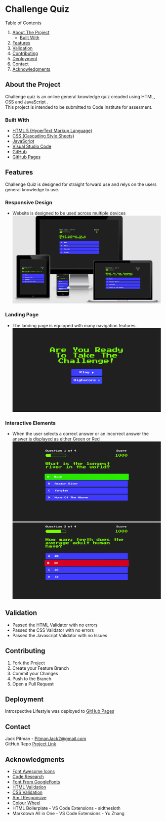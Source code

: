 # Challenge Quiz
<summary>Table of Contents</summary>
  <ol>
    <li>
      <a href="#about-the-project">About The Project</a>
      <ul>
        <li><a href="#built-with">Built With</a></li>
      </ul>
    </li>
    <li><a href="#features">Features</a></li>
    <li><a href="#validation">Validation</a></li>
    <li><a href="#contributing">Contributing</a></li>
    <li><a href="#deployment">Deployment</a></li>
    <li><a href="#contact">Contact</a></li>
    <li><a href="#acknowledgments">Acknowledgments</a></li>
  </ol>

  ## About the Project
Challenge quiz is an online general knowledge quiz creaded using HTML, CSS and JavaScript .<br>
This project is intended to be submitted to Code Institute for assesment.
### Built With
* [HTML 5
(HyperText Markup Language)](https://en.wikipedia.org/wiki/HTML)
* [CSS (Cascading Style Sheets)](https://en.wikipedia.org/wiki/CSS)
* [JavaScript](https://en.wikipedia.org/wiki/JavaScript)
* [Visual Studio Code](https://code.visualstudio.com/)
* [GitHub](https://github.com/)
* [GitHub Pages](https://pages.github.com/)

## Features
Challenge Quiz is designed for straight forward use and relys on the users general knowledge to use.

### Responsive Design
* Website is designed to be used across multiple devices
![Responsive](media/screenshots/responsive.png)
### Landing Page
* The landing page is equipped with many navigation features.
![HomePage](media/screenshots/home-page.png)
### Interactive Elements
* When the user selects a correct answer or an incorrect answer the answer is displayed as either Green or Red
![Correct](media/screenshots/correct-answer.png)
![incorrect](media/screenshots/incorrect-answer.png)

## Validation
* Passed the HTML Validator with no errors
* Passed the CSS Validator with no errors
* Passed the Javascript Validator with no Issues

## Contributing
1. Fork the Project
2. Create your Feature Branch
3. Commit your Changes
4. Push to the Branch
5. Open a Pull Request

## Deployment 
Introspective Lifestyle was deployed to [GitHub Pages](https://pages.github.com/)

## Contact
Jack Pitman - PitmanJack2@gmail.com <br>
GitHub Repo [Project Link](https://github.com/JPitman26/Project-2-Quiz)

## Acknowledgments
* [Font Awesome Icons](https://fontawesome.com/v4.7/)
* [Code Research](https://developer.mozilla.org/en-US/)
* [Font From GoogleFonts](https://www.googlefonts.com)
* [HTML Validation](https://validator.w3.org/nu/)
* [CSS Validation](https://jigsaw.w3.org/css-validator/validator)
* [Am I Responsive](http://ami.responsivedesign.is/#)
* [Colour Wheel](https://www.canva.com/colors/color-wheel/)
* HTML Boilerplate - VS Code Extensions - sidthesloth
* Markdown All in One - VS Code Extensions - Yu Zhang